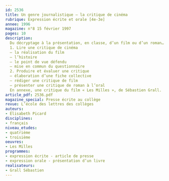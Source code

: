 ```yaml
---
id: 2536
title: Un genre journalistique – la critique de cinéma
rubrique: Expression écrite et orale [4e-3e]
annee: 1996
magazine: n°8 15 février 1997
pages: 10
description: 
  Du décryptage à la présentation, en classe, d’un film ou d’un roman…
  1. Lire une critique de cinéma
  – la réalisation du film
  – l’histoire
  – le point de vue défendu
  – mise en commun du questionnaire
  2. Produire et évaluer une critique
  – élaboration d’une fiche collective
  – rédiger une critique de film
  – présenter une critique de roman à l’oral
  En annexe, une critique du film « Les Milles », de Sébastien Grall.
article_pdf: 2536.pdf
magazine_special: Presse écrite au collège
revue: L’école des lettres des collèges
auteurs:
- Élisabeth Picard
disciplines:
- français
niveau_etudes:
- quatrième
- troisième
oeuvres:
- Les Milles
programmes:
- expression écrite - article de presse
- expression orale - présentation d’un livre
realisateurs:
- Grall Sébastien
---
```

